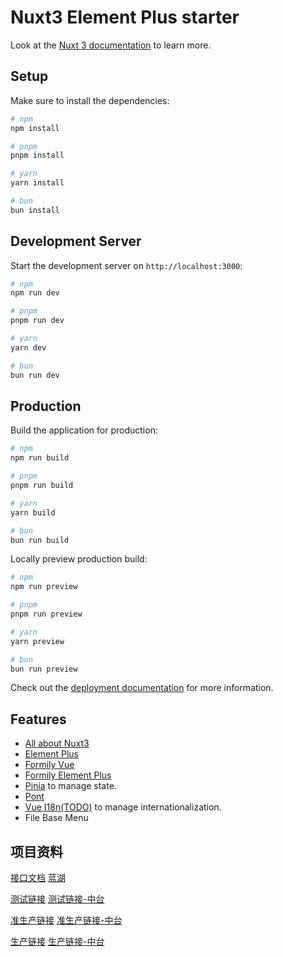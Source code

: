# Nuxt3 Element Plus starter

Look at the [Nuxt 3 documentation](https://nuxt.com/docs/getting-started/introduction) to learn more.

## Setup

Make sure to install the dependencies:

```bash
# npm
npm install

# pnpm
pnpm install

# yarn
yarn install

# bun
bun install
```

## Development Server

Start the development server on `http://localhost:3000`:

```bash
# npm
npm run dev

# pnpm
pnpm run dev

# yarn
yarn dev

# bun
bun run dev
```

## Production

Build the application for production:

```bash
# npm
npm run build

# pnpm
pnpm run build

# yarn
yarn build

# bun
bun run build
```

Locally preview production build:

```bash
# npm
npm run preview

# pnpm
pnpm run preview

# yarn
yarn preview

# bun
bun run preview
```

Check out the [deployment documentation](https://nuxt.com/docs/getting-started/deployment) for more information.

## Features
+ [All about Nuxt3](https://nuxt.com/docs/getting-started/introduction)
+ [Element Plus](https://element-plus.org/en-US/)
+ [Formily Vue](https://vue.formilyjs.org/guide/)
+ [Formily Element Plus](https://element-plus.formilyjs.org/guide)
+ [Pinia](https://pinia.vuejs.org/) to manage state.
+ [Pont](https://github.com/alibaba/pont)
+ [Vue I18n(TODO)](https://vue-i18n.intlify.dev/) to manage internationalization.
+ File Base Menu

## 项目资料
[接口文档](TODO)
[蓝湖](TODO)

[测试链接](TODO)
[测试链接-中台](TODO)

[准生产链接](TODO)
[准生产链接-中台](TODO)

[生产链接](TODO)
[生产链接-中台](TODO)